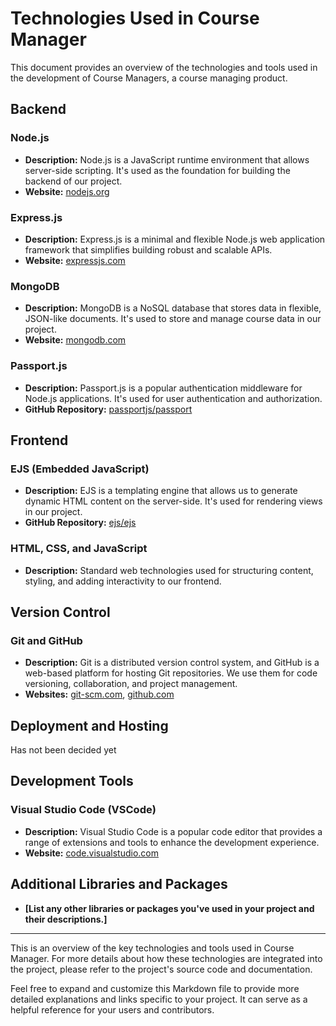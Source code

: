 # Technologies Used in Course Manager

This document provides an overview of the technologies and tools used in the development of Course Managers, a course managing product.

## Backend

### Node.js

- **Description:** Node.js is a JavaScript runtime environment that allows server-side scripting. It's used as the foundation for building the backend of our project.
- **Website:** [nodejs.org](https://nodejs.org/)

### Express.js

- **Description:** Express.js is a minimal and flexible Node.js web application framework that simplifies building robust and scalable APIs.
- **Website:** [expressjs.com](https://expressjs.com/)

### MongoDB

- **Description:** MongoDB is a NoSQL database that stores data in flexible, JSON-like documents. It's used to store and manage course data in our project.
- **Website:** [mongodb.com](https://www.mongodb.com/)

### Passport.js

- **Description:** Passport.js is a popular authentication middleware for Node.js applications. It's used for user authentication and authorization.
- **GitHub Repository:** [passportjs/passport](https://github.com/passportjs/passport)

## Frontend

### EJS (Embedded JavaScript)

- **Description:** EJS is a templating engine that allows us to generate dynamic HTML content on the server-side. It's used for rendering views in our project.
- **GitHub Repository:** [ejs/ejs](https://github.com/ejs/ejs)

### HTML, CSS, and JavaScript

- **Description:** Standard web technologies used for structuring content, styling, and adding interactivity to our frontend.

## Version Control

### Git and GitHub

- **Description:** Git is a distributed version control system, and GitHub is a web-based platform for hosting Git repositories. We use them for code versioning, collaboration, and project management.
- **Websites:** [git-scm.com](https://git-scm.com/), [github.com](https://github.com/)

## Deployment and Hosting

Has not been decided yet

## Development Tools

### Visual Studio Code (VSCode)

- **Description:** Visual Studio Code is a popular code editor that provides a range of extensions and tools to enhance the development experience.
- **Website:** [code.visualstudio.com](https://code.visualstudio.com/)

## Additional Libraries and Packages

- **[List any other libraries or packages you've used in your project and their descriptions.]**

---

This is an overview of the key technologies and tools used in Course Manager. For more details about how these technologies are integrated into the project, please refer to the project's source code and documentation.

Feel free to expand and customize this Markdown file to provide more detailed explanations and links specific to your project. It can serve as a helpful reference for your users and contributors.
